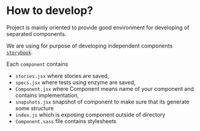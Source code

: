 # How to develop?

Project is mainly oriented to provide good environment for developing of separated components.

We are using for purpose of developing independent components [`storybook`](https://storybooks.js.org/).

Each `component` contains
- `stories.jsx` where stories are saved,
- `specs.jsx` where tests using enzyme are saved,
- `Component.jsx` where Component means name of your component and contains implementation,
- `snapshots.jsx` snapshot of component to make sure that its generate some structure
- `index.js` which is exposing component outside of directory
- `Component.sass` file contains stylesheets

